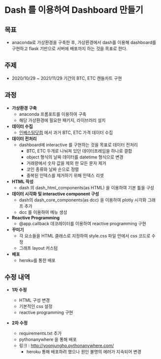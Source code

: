 # Dash 를 이용하여 Dashboard 만들기





## 목표 



- anaconda로 가상환경을 구축한 후, 가상환경에서 dash를 이용해 dashboard를 구현하고 flask 기반으로 서버에 배포까지 하는 것을 목표로 한다.





## 주제 



- 2020/10/29 ~ 2021/11/29 기간의 BTC, ETC 캔들차트 구현





## 과정



- **가상환경 구축**
  - anaconda 프롬포트를 이용하여 구축
  - 해당 가상환경에 필요한 패키지, 라이브러리 설치
- **데이터 수집**
  - [인베스팅닷컴](https://kr.investing.com/) 에서 과거 BTC, ETC 가격 데이터 수집
- **데이터 전처리**
  - dashboard에 interactive 를 구현하는 것을 목표로 데이터 전처리
    - BTC, ETC 두개로 나눠져 있던 데이터프레임을 하나로 결합
    - object 형식의 날짜 데이터를 datetime 형식으로 변경
    - 거래량에서 숫자 값을 제외 한 모든 문자 제거
    - 코인 종류와 날짜 순으로 정렬 
    - 중복된 인덱스를 제거하기 위해 인덱스 리셋
- **HTML 작성**
  - dash 의 dash_html_components(as HTML) 을 이용하여 기본 틀을 구성
- **데이터 시각화 및 interactive component 구성**
  - dash의 dash_core_components(as dcc) 을 이용하여 plotly 시각화 그래프 추가 
  - dcc 를 이용하여 메뉴 생성
- **Reactive Programming**
  - @app.callback 데코레이터를 이용하여 reactive programming 구현
- **꾸미기**
  - 각 요소들을 HTML 클래스로 지정하여 style.css 파일 안에서 css 코드로 수정
  - 그래프 layout 커스텀
- **배포**
  - heroku를 통한 배포







## 수정 내역



- **1차 수정**

  - HTML 구성 변경
  - 기본적인 css 설정
  - reactive programming 구현
  
- **2차 수정**

  - requirements.txt 추가
  - pythonanywhere 을 통해 배포
  - 링크 : http://yoonjungho.pythonanywhere.com/
    - heroku 통해 배포하려 했으나 원인 불명의 에러가 지속되어 변경

  

 









